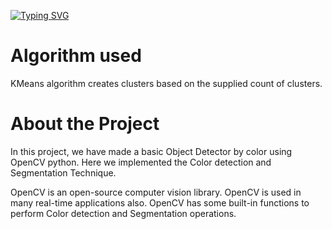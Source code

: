 [![Typing SVG](https://readme-typing-svg.herokuapp.com?font=&size=25&color=030DF7&lines=Color-Detection-OpenCV)](https://git.io/typing-svg)

# Algorithm used

KMeans algorithm creates clusters based on the supplied count of clusters.

# About the Project

In this project, we have made a basic Object Detector by color using OpenCV python. Here we implemented the Color detection and Segmentation Technique. 

OpenCV is an open-source computer vision library. OpenCV is used in many real-time applications also. OpenCV has some built-in functions to perform Color detection and Segmentation operations.

